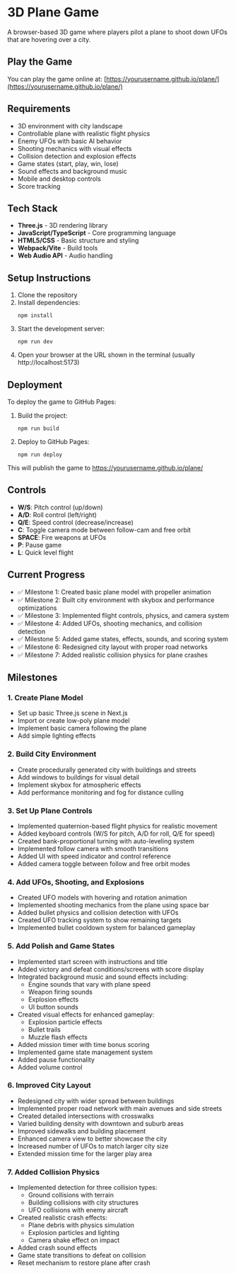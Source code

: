 # 3D Plane Game

A browser-based 3D game where players pilot a plane to shoot down UFOs that are hovering over a city.

## Play the Game

You can play the game online at: [https://yourusername.github.io/plane/](https://yourusername.github.io/plane/)

## Requirements

- 3D environment with city landscape
- Controllable plane with realistic flight physics
- Enemy UFOs with basic AI behavior
- Shooting mechanics with visual effects
- Collision detection and explosion effects
- Game states (start, play, win, lose)
- Sound effects and background music
- Mobile and desktop controls
- Score tracking

## Tech Stack

- **Three.js** - 3D rendering library
- **JavaScript/TypeScript** - Core programming language
- **HTML5/CSS** - Basic structure and styling
- **Webpack/Vite** - Build tools
- **Web Audio API** - Audio handling

## Setup Instructions

1. Clone the repository
2. Install dependencies:
   ```
   npm install
   ```
3. Start the development server:
   ```
   npm run dev
   ```
4. Open your browser at the URL shown in the terminal (usually http://localhost:5173)

## Deployment

To deploy the game to GitHub Pages:

1. Build the project:
   ```
   npm run build
   ```
2. Deploy to GitHub Pages:
   ```
   npm run deploy
   ```

This will publish the game to https://yourusername.github.io/plane/

## Controls

- **W/S**: Pitch control (up/down)
- **A/D**: Roll control (left/right)
- **Q/E**: Speed control (decrease/increase)
- **C**: Toggle camera mode between follow-cam and free orbit
- **SPACE**: Fire weapons at UFOs
- **P**: Pause game
- **L**: Quick level flight

## Current Progress

- ✅ Milestone 1: Created basic plane model with propeller animation
- ✅ Milestone 2: Built city environment with skybox and performance optimizations
- ✅ Milestone 3: Implemented flight controls, physics, and camera system
- ✅ Milestone 4: Added UFOs, shooting mechanics, and collision detection
- ✅ Milestone 5: Added game states, effects, sounds, and scoring system
- ✅ Milestone 6: Redesigned city layout with proper road networks
- ✅ Milestone 7: Added realistic collision physics for plane crashes

## Milestones

### 1. Create Plane Model

- Set up basic Three.js scene in Next.js
- Import or create low-poly plane model
- Implement basic camera following the plane
- Add simple lighting effects

### 2. Build City Environment

- Create procedurally generated city with buildings and streets
- Add windows to buildings for visual detail
- Implement skybox for atmospheric effects
- Add performance monitoring and fog for distance culling

### 3. Set Up Plane Controls

- Implemented quaternion-based flight physics for realistic movement
- Added keyboard controls (W/S for pitch, A/D for roll, Q/E for speed)
- Created bank-proportional turning with auto-leveling system
- Implemented follow camera with smooth transitions
- Added UI with speed indicator and control reference
- Added camera toggle between follow and free orbit modes

### 4. Add UFOs, Shooting, and Explosions

- Created UFO models with hovering and rotation animation
- Implemented shooting mechanics from the plane using space bar
- Added bullet physics and collision detection with UFOs
- Created UFO tracking system to show remaining targets
- Implemented bullet cooldown system for balanced gameplay

### 5. Add Polish and Game States

- Implemented start screen with instructions and title
- Added victory and defeat conditions/screens with score display
- Integrated background music and sound effects including:
  - Engine sounds that vary with plane speed
  - Weapon firing sounds
  - Explosion effects
  - UI button sounds
- Created visual effects for enhanced gameplay:
  - Explosion particle effects
  - Bullet trails
  - Muzzle flash effects
- Added mission timer with time bonus scoring
- Implemented game state management system
- Added pause functionality
- Added volume control

### 6. Improved City Layout

- Redesigned city with wider spread between buildings
- Implemented proper road network with main avenues and side streets
- Created detailed intersections with crosswalks
- Varied building density with downtown and suburb areas
- Improved sidewalks and building placement
- Enhanced camera view to better showcase the city
- Increased number of UFOs to match larger city size
- Extended mission time for the larger play area

### 7. Added Collision Physics

- Implemented detection for three collision types:
  - Ground collisions with terrain
  - Building collisions with city structures
  - UFO collisions with enemy aircraft
- Created realistic crash effects:
  - Plane debris with physics simulation
  - Explosion particles and lighting
  - Camera shake effect on impact
- Added crash sound effects
- Game state transitions to defeat on collision
- Reset mechanism to restore plane after crash
